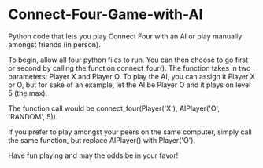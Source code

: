 # Connect-Four-Game-with-AI
Python code that lets you play Connect Four with an AI or play manually amongst friends (in person).

To begin, allow all four python files to run. You can then choose to go first or second by calling the function connect_four().
The function takes in two parameters: Player X and Player O. To play the AI, you can assign it Player X or O, but for 
sake of an example, let the AI be Player O and it plays on level 5 (the max). 

The function call would be connect_four(Player('X'), AIPlayer('O', 'RANDOM', 5)).

If you prefer to play amongst your peers on the same computer, simply call the same function, but replace AIPlayer() with Player('O').


Have fun playing and may the odds be in your favor!
